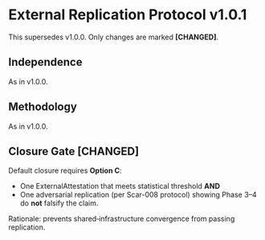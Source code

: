 # External Replication Protocol v1.0.1

This supersedes v1.0.0. Only changes are marked **[CHANGED]**.

## Independence
As in v1.0.0.

## Methodology
As in v1.0.0.

## Closure Gate **[CHANGED]**
Default closure requires **Option C**:
- One ExternalAttestation that meets statistical threshold **AND**
- One adversarial replication (per Scar-008 protocol) showing Phase 3–4 do **not** falsify the claim.

Rationale: prevents shared‑infrastructure convergence from passing replication.
